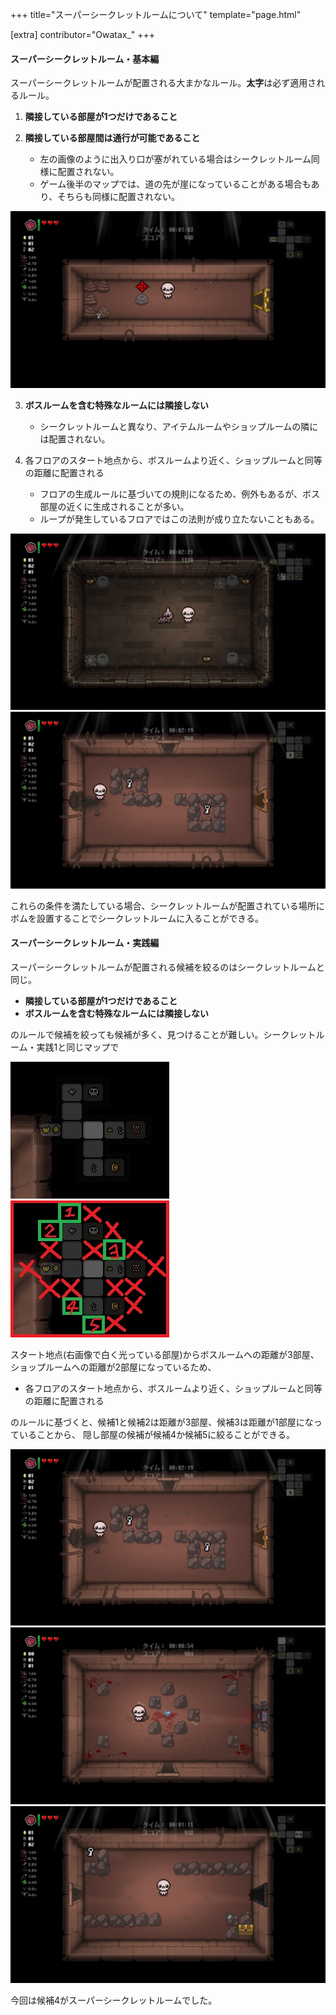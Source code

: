 +++
title="スーパーシークレットルームについて"
template="page.html"

[extra]
contributor="Owatax_"
+++

#### スーパーシークレットルーム・基本編

スーパーシークレットルームが配置される大まかなルール。**太字**は必ず適用されるルール。

1. **隣接している部屋が1つだけであること**

2. **隣接している部屋間は通行が可能であること**
   - 左の画像のように出入り口が塞がれている場合はシークレットルーム同様に配置されない。
   - ゲーム後半のマップでは、道の先が崖になっていることがある場合もあり、そちらも同様に配置されない。

 ![image](./image/1.jpg) 

3. **ボスルームを含む特殊なルームには隣接しない**
   - シークレットルームと異なり、アイテムルームやショップルームの隣には配置されない。

4. 各フロアのスタート地点から、ボスルームより近く、ショップルームと同等の距離に配置される
   - フロアの生成ルールに基づいての規則になるため、例外もあるが、ボス部屋の近くに生成されることが多い。
   - ループが発生しているフロアではこの法則が成り立たないこともある。

![image](./image/2.jpg) ![image](./image/3.jpg) 

これらの条件を満たしている場合、シークレットルームが配置されている場所にボムを設置することでシークレットルームに入ることができる。	

#### スーパーシークレットルーム・実践編

スーパーシークレットルームが配置される候補を絞るのはシークレットルームと同じ。

- **隣接している部屋が1つだけであること**
- **ボスルームを含む特殊なルームには隣接しない**

のルールで候補を絞っても候補が多く、見つけることが難しい。シークレットルーム・実践1と同じマップで

![image](./image/4.jpg) ![image](./image/5.jpg) 

スタート地点(右画像で白く光っている部屋)からボスルームへの距離が3部屋、
ショップルームへの距離が2部屋になっているため、

- 各フロアのスタート地点から、ボスルームより近く、ショップルームと同等の距離に配置される

のルールに基づくと、候補1と候補2は距離が3部屋、候補3は距離が1部屋になっていることから、
隠し部屋の候補が候補4か候補5に絞ることができる。

![image](./image/6.jpg)
![image](./image/7.jpg)
![image](./image/8.jpg)

今回は候補4がスーパーシークレットルームでした。